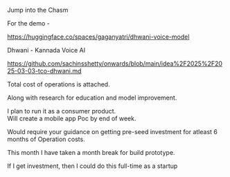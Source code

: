 Jump into the Chasm

For the  demo - 

https://huggingface.co/spaces/gaganyatri/dhwani-voice-model

Dhwani - Kannada Voice AI

https://github.com/sachinsshetty/onwards/blob/main/idea%2F2025%2F2025-03-03-tco-dhwani.md

Total cost of operations is attached.

Along with research for education and model improvement. 

I plan to run it as a consumer product.  
Will create a mobile app Poc by end of week. 

Would require your guidance on getting pre-seed investment for atleast  6 months of Operation costs.

This month I have taken a month break for build prototype. 

If I get investment,  then I could do this full-time as a startup